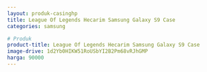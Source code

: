 ```yaml
---
layout: produk-casinghp
title: League Of Legends Hecarim Samsung Galaxy S9 Case
categories: samsung

# Produk
product-title: League Of Legends Hecarim Samsung Galaxy S9 Case
image-drive: 1d2Yb0HIKW51RoUSbYI2B2Pm68vRJhGMP
harga: 90000
---
```

